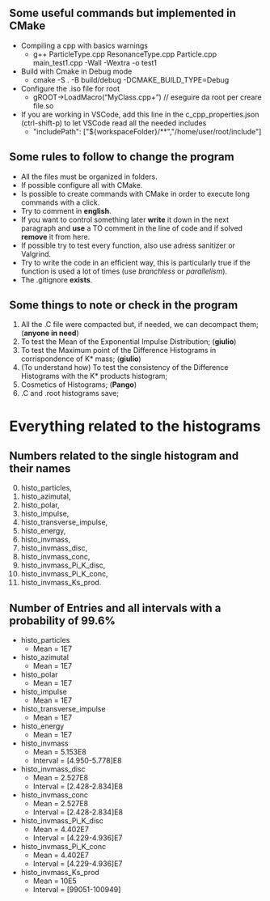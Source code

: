 ## Some useful commands but implemented in CMake
- Compiling a cpp with basics warnings
    - g++ ParticleType.cpp ResonanceType.cpp Particle.cpp main_test1.cpp -Wall -Wextra -o test1
- Build with Cmake in Debug mode 
    - cmake -S . -B build/debug -DCMAKE_BUILD_TYPE=Debug
- Configure the .iso file for root
    - gROOT->LoadMacro(“MyClass.cpp+”) // eseguire da root per creare file.so
- If you are working in VSCode, add this line in the c_cpp_properties.json (ctrl-shift-p) to let VSCode read all the needed includes
    - "includePath": ["${workspaceFolder}/**","/home/user/root/include"]

## Some rules to follow to change the program
- All the files must be organized in folders.
- If possible configure all with CMake.
- Is possible to create commands with CMake in order to execute long commands with a click.
- Try to comment in **english**.
- If you want to control something later **write** it down in the next paragraph and **use** a TO comment in the line of code and if solved **remove** it from here.
- If possible try to test every function, also use adress sanitizer or Valgrind.
- Try to write the code in an efficient way, this is particularly true if the function is used a lot of times (use *branchless* or *parallelism*).
- The .gitignore **exists**.

## Some things to note or check in the program
1. All the .C file were compacted but, if needed, we can decompact them; (**anyone in need**)
2. To test the Mean of the Exponential Impulse Distribution; (**giulio**)
3. To test the Maximum point of the Difference Histograms in corrispondence of K* mass; (**giulio**)
4. (To understand how) To test the consistency of the Difference Histograms with the K* products histogram;
5. Cosmetics of Histograms; (**Pango**)
6. .C and .root histograms save;

# Everything related to the histograms
## Numbers related to the single histogram and their names
0. histo_particles,
1. histo_azimutal,
2. histo_polar,
3. histo_impulse,
4. histo_transverse_impulse,
5. histo_energy,
6. histo_invmass,
7. histo_invmass_disc,
8. histo_invmass_conc,
9. histo_invmass_Pi_K_disc,
10. histo_invmass_Pi_K_conc,
11. histo_invmass_Ks_prod.

## Number of Entries and all intervals with a probability of 99.6%
- histo_particles
    - Mean = 1E7
- histo_azimutal
    - Mean = 1E7
- histo_polar
    - Mean = 1E7
- histo_impulse
    - Mean = 1E7
- histo_transverse_impulse
    - Mean = 1E7
- histo_energy
    - Mean = 1E7
- histo_invmass
    - Mean = 5.153E8
    - Interval = [4.950-5.778]E8
- histo_invmass_disc
    - Mean = 2.527E8
    - Interval = [2.428-2.834]E8
- histo_invmass_conc
    - Mean = 2.527E8
    - Interval = [2.428-2.834]E8
- histo_invmass_Pi_K_disc
    - Mean = 4.402E7
    - Interval = [4.229-4.936]E7
- histo_invmass_Pi_K_conc
    - Mean = 4.402E7
    - Interval = [4.229-4.936]E7
- histo_invmass_Ks_prod
    - Mean = 10E5
    - Interval = [99051-100949]